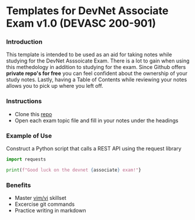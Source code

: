# Templates for DevNet Associate Exam v1.0 (DEVASC 200-901)

### Introduction

This template is intended to be used as an aid for taking notes while
studying for the DevNet Asssoicate Exam. There is a lot to gain when
using this methedology in addition to studying for the exam. Since
Github offers **private repo's for free** you can feel confident about
the ownership of your study notes. Lastly, having a Table of Contents
while reviewing your notes allows you to pick up where you left off. 


### Instructions  

- Clone this [repo][repo]
- Open each exam topic file and fill in your notes under the
  headings

### Example of Use 

Construct a Python script that calls a REST API using the request library

```python
import requests

print(f"Good luck on the devnet {associate} exam!"}
```

### Benefits 

- Master [vim/vi][vim] skillset 
- Excercise git commands 
- Practice writing in markdown

<!-- Links -->
[repo]: https://github.com/bfernando1/devnet-skeleton.git
[vim]: https://vim-adventures.com/

